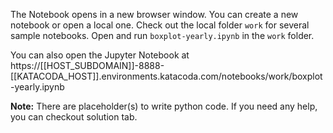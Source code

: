 The Notebook opens in a new browser window. You can create a new notebook or open a local one. Check out the local folder `work` for several sample notebooks. Open and run `boxplot-yearly.ipynb` in the `work` folder.

You can also open the Jupyter Notebook at https://[[HOST_SUBDOMAIN]]-8888-[[KATACODA_HOST]].environments.katacoda.com/notebooks/work/boxplot-yearly.ipynb

**Note:**
There are placeholder(s) to write python code. If you need any help, you can checkout solution tab.